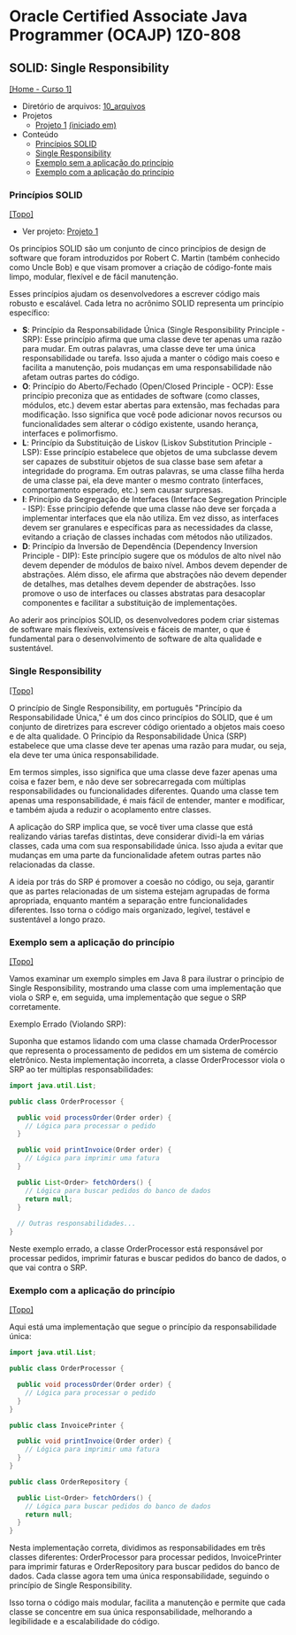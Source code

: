 # Oracle Certified Associate Java Programmer (OCAJP) 1Z0-808

## SOLID: Single Responsibility
[[Home - Curso 1]](../../README.md#curso-1)<br />

- Diretório de arquivos: [10_arquivos](./10_arquivos/)
- Projetos
  - [Projeto 1](./10_arquivos/proj_01/) [(iniciado em)](#princípios-solid)
- Conteúdo
  - [Princípios SOLID](#princípios-solid)
  - [Single Responsibility](#single-responsibility)
  - [Exemplo sem a aplicação do princípio](#exemplo-sem-a-aplicação-do-princípio)
  - [Exemplo com a aplicação do princípio](#exemplo-com-a-aplicação-do-princípio)

### Princípios SOLID
[[Topo]](#)<br />

- Ver projeto: [Projeto 1](./10_arquivos/proj_01/)

Os princípios SOLID são um conjunto de cinco princípios de design de software que foram introduzidos por Robert C. Martin (também conhecido como Uncle Bob) e que visam promover a criação de código-fonte mais limpo, modular, flexível e de fácil manutenção.

Esses princípios ajudam os desenvolvedores a escrever código mais robusto e escalável. Cada letra no acrônimo SOLID representa um princípio específico:

- **S**: Princípio da Responsabilidade Única (Single Responsibility Principle - SRP): Esse princípio afirma que uma classe deve ter apenas uma razão para mudar. Em outras palavras, uma classe deve ter uma única responsabilidade ou tarefa. Isso ajuda a manter o código mais coeso e facilita a manutenção, pois mudanças em uma responsabilidade não afetam outras partes do código.
- **O**: Princípio do Aberto/Fechado (Open/Closed Principle - OCP): Esse princípio preconiza que as entidades de software (como classes, módulos, etc.) devem estar abertas para extensão, mas fechadas para modificação. Isso significa que você pode adicionar novos recursos ou funcionalidades sem alterar o código existente, usando herança, interfaces e polimorfismo.
- **L**: Princípio da Substituição de Liskov (Liskov Substitution Principle - LSP): Esse princípio estabelece que objetos de uma subclasse devem ser capazes de substituir objetos de sua classe base sem afetar a integridade do programa. Em outras palavras, se uma classe filha herda de uma classe pai, ela deve manter o mesmo contrato (interfaces, comportamento esperado, etc.) sem causar surpresas.
- **I**: Princípio da Segregação de Interfaces (Interface Segregation Principle - ISP): Esse princípio defende que uma classe não deve ser forçada a implementar interfaces que ela não utiliza. Em vez disso, as interfaces devem ser granulares e específicas para as necessidades da classe, evitando a criação de classes inchadas com métodos não utilizados.
- **D**: Princípio da Inversão de Dependência (Dependency Inversion Principle - DIP): Este princípio sugere que os módulos de alto nível não devem depender de módulos de baixo nível. Ambos devem depender de abstrações. Além disso, ele afirma que abstrações não devem depender de detalhes, mas detalhes devem depender de abstrações. Isso promove o uso de interfaces ou classes abstratas para desacoplar componentes e facilitar a substituição de implementações.

Ao aderir aos princípios SOLID, os desenvolvedores podem criar sistemas de software mais flexíveis, extensíveis e fáceis de manter, o que é fundamental para o desenvolvimento de software de alta qualidade e sustentável.

### Single Responsibility
[[Topo]](#)<br />

O princípio de Single Responsibility, em português "Princípio da Responsabilidade Única," é um dos cinco princípios do SOLID, que é um conjunto de diretrizes para escrever código orientado a objetos mais coeso e de alta qualidade. O Princípio da Responsabilidade Única (SRP) estabelece que uma classe deve ter apenas uma razão para mudar, ou seja, ela deve ter uma única responsabilidade.

Em termos simples, isso significa que uma classe deve fazer apenas uma coisa e fazer bem, e não deve ser sobrecarregada com múltiplas responsabilidades ou funcionalidades diferentes. Quando uma classe tem apenas uma responsabilidade, é mais fácil de entender, manter e modificar, e também ajuda a reduzir o acoplamento entre classes.

A aplicação do SRP implica que, se você tiver uma classe que está realizando várias tarefas distintas, deve considerar dividi-la em várias classes, cada uma com sua responsabilidade única. Isso ajuda a evitar que mudanças em uma parte da funcionalidade afetem outras partes não relacionadas da classe.

A ideia por trás do SRP é promover a coesão no código, ou seja, garantir que as partes relacionadas de um sistema estejam agrupadas de forma apropriada, enquanto mantém a separação entre funcionalidades diferentes. Isso torna o código mais organizado, legível, testável e sustentável a longo prazo.

### Exemplo sem a aplicação do princípio
[[Topo]](#)<br />

Vamos examinar um exemplo simples em Java 8 para ilustrar o princípio de Single Responsibility, mostrando uma classe com uma implementação que viola o SRP e, em seguida, uma implementação que segue o SRP corretamente.

Exemplo Errado (Violando SRP):

Suponha que estamos lidando com uma classe chamada OrderProcessor que representa o processamento de pedidos em um sistema de comércio eletrônico. Nesta implementação incorreta, a classe OrderProcessor viola o SRP ao ter múltiplas responsabilidades:

```java
import java.util.List;

public class OrderProcessor {

  public void processOrder(Order order) {
    // Lógica para processar o pedido
  }

  public void printInvoice(Order order) {
    // Lógica para imprimir uma fatura
  }

  public List<Order> fetchOrders() {
    // Lógica para buscar pedidos do banco de dados
    return null;
  }
  
  // Outras responsabilidades...
}
```

Neste exemplo errado, a classe OrderProcessor está responsável por processar pedidos, imprimir faturas e buscar pedidos do banco de dados, o que vai contra o SRP.

### Exemplo com a aplicação do princípio
[[Topo]](#)<br />

Aqui está uma implementação que segue o princípio da responsabilidade única:

```java
import java.util.List;

public class OrderProcessor {

  public void processOrder(Order order) {
    // Lógica para processar o pedido
  }
}

public class InvoicePrinter {

  public void printInvoice(Order order) {
    // Lógica para imprimir uma fatura
  }
}

public class OrderRepository {

  public List<Order> fetchOrders() {
    // Lógica para buscar pedidos do banco de dados
    return null;
  }
}

```

Nesta implementação correta, dividimos as responsabilidades em três classes diferentes: OrderProcessor para processar pedidos, InvoicePrinter para imprimir faturas e OrderRepository para buscar pedidos do banco de dados. Cada classe agora tem uma única responsabilidade, seguindo o princípio de Single Responsibility.

Isso torna o código mais modular, facilita a manutenção e permite que cada classe se concentre em sua única responsabilidade, melhorando a legibilidade e a escalabilidade do código.
